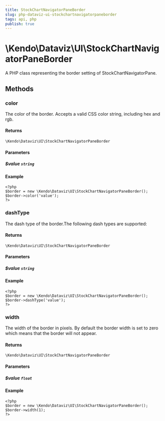 ```yaml
---
title: StockChartNavigatorPaneBorder
slug: php-dataviz-ui-stockchartnavigatorpaneborder
tags: api, php
publish: true
---
```


# \Kendo\Dataviz\UI\StockChartNavigatorPaneBorder

A PHP class representing the border setting of StockChartNavigatorPane.


## Methods

### color
The color of the border. Accepts a valid CSS color string, including hex and rgb.

#### Returns
`\Kendo\Dataviz\UI\StockChartNavigatorPaneBorder`

#### Parameters

##### $value `string`



#### Example 
    <?php
    $border = new \Kendo\Dataviz\UI\StockChartNavigatorPaneBorder();
    $border->color('value');
    ?>

### dashType
The dash type of the border.The following dash types are supported:

#### Returns
`\Kendo\Dataviz\UI\StockChartNavigatorPaneBorder`

#### Parameters

##### $value `string`



#### Example 
    <?php
    $border = new \Kendo\Dataviz\UI\StockChartNavigatorPaneBorder();
    $border->dashType('value');
    ?>

### width
The width of the border in pixels. By default the border width is set to zero which means that the border will not appear.

#### Returns
`\Kendo\Dataviz\UI\StockChartNavigatorPaneBorder`

#### Parameters

##### $value `float`



#### Example 
    <?php
    $border = new \Kendo\Dataviz\UI\StockChartNavigatorPaneBorder();
    $border->width(1);
    ?>

 
